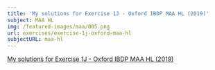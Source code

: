 ```yaml
---
title: 'My solutions for Exercise 1J - Oxford IBDP MAA HL (2019)'
subject: MAA HL
img: /featured-images/maa/005.png
url: exercises/exercise-1j-oxford-maa-hl
subjectURL: maa-hl
---
```


<a class="open-note" href="/exercises/maa/MAA%20Oxford%201J.pdf" target="_blank">My solutions for Exercise 1J - Oxford IBDP MAA HL (2019)</a>